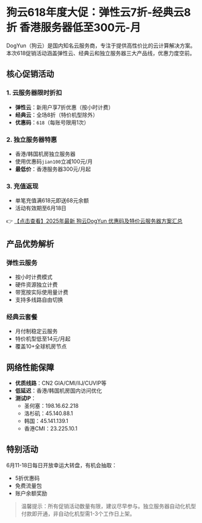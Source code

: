 # 狗云618年度大促：弹性云7折-经典云8折 香港服务器低至300元-月

DogYun（狗云）是国内知名云服务商，专注于提供高性价比的云计算解决方案。本次618促销活动涵盖弹性云、经典云和独立服务器三大产品线，优惠力度空前。

## 核心促销活动

### 1. 云服务器限时折扣
- **弹性云**：新用户享7折优惠（按小时计费）
- **经典云**：全场8折（特价机型除外）
- **优惠码**：`618`（每账号限用1次）

### 2. 独立服务器特惠
- 香港/韩国机房独立服务器
- 使用优惠码`jian100`立减100元/月
- **最低价**：香港服务器300元/月起

### 3. 充值返现
- 单笔充值满618元即送68元余额
- 活动有效期至6月18日

👉 [【点击查看】2025年最新 狗云DogYun 优惠码及特价云服务器方案汇总](https://bit.ly/DogYun)

## 产品优势解析

### 弹性云服务
- 按小时计费模式
- 硬件资源独立计费
- 带宽按实际使用量计费
- 支持多线路自由切换

### 经典云套餐
- 月付制稳定云服务
- 特价机型低至14元/月起
- 覆盖10+全球机房节点

## 网络性能保障
- **优质线路**：CN2 GIA/CMI/IIJ/CUVIP等
- **低延迟**：香港/韩国机房国内访问优化
- **测试IP**：
  - 圣何塞：198.16.62.218
  - 洛杉矶：45.140.88.1
  - 韩国：45.141.139.1
  - 香港CMI：23.225.10.1

## 特别活动
6月11-18日每日开放幸运大转盘，有机会抽取：
- 5折优惠码
- 免费流量包
- 账户余额奖励

> 温馨提示：所有促销活动数量有限，建议尽早参与。独立服务器自动化机型付款即开通，非自动化机型需1-3个工作日上架。
